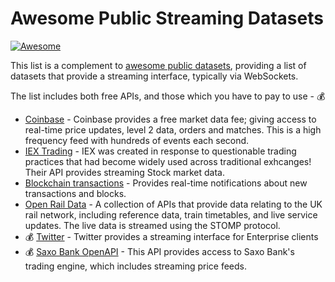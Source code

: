 # Awesome Public Streaming Datasets

[![Awesome](https://cdn.rawgit.com/sindresorhus/awesome/d7305f38d29fed78fa85652e3a63e154dd8e8829/media/badge.svg)](https://github.com/sindresorhus/awesome)

This list is a complement to [awesome public datasets](https://github.com/awesomedata/awesome-public-datasets), providing a list of datasets that provide a streaming interface, typically via WebSockets.

The list includes both free APIs, and those which you have to pay to use - 💰

 - [Coinbase](https://docs.pro.coinbase.com/#websocket-feed) - Coinbase provides a free market data fee; giving access to real-time price updates, level 2 data, orders and matches. This is a high frequency feed with hundreds of events each second.
 - [IEX Trading](https://iextrading.com/developer/docs/) - IEX was created in response to questionable trading practices that had become widely used across traditional exhcanges! Their API provides streaming Stock market data.
 - [Blockchain transactions](https://www.blockchain.com/api/api_websocket) - Provides real-time notifications about new transactions and blocks.
 - [Open Rail Data](https://wiki.openraildata.com/index.php/Rail_Data_FAQ) - A collection of APIs that provide data relating to the UK rail network, including reference data, train timetables, and live service updates. The live data is streamed using the STOMP protocol.
 - 💰 [Twitter](https://developer.twitter.com/en/docs/tutorials/consuming-streaming-data.html) - Twitter provides a streaming interface for Enterprise clients 
 - 💰 [Saxo Bank OpenAPI](https://www.developer.saxo/) - This API provides access to Saxo Bank's trading engine, which includes streaming price feeds.
